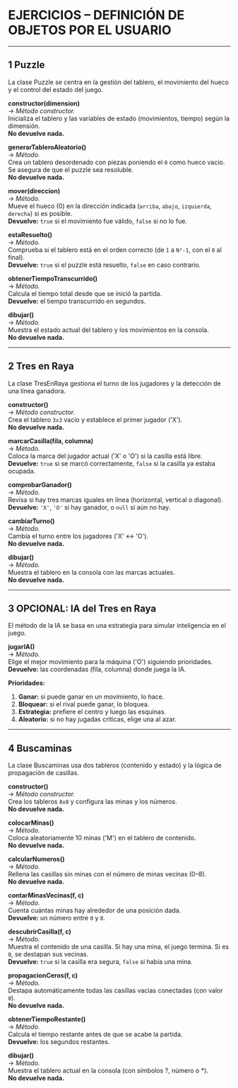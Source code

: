# EJERCICIOS – DEFINICIÓN DE OBJETOS POR EL USUARIO

---

## 1 Puzzle

La clase Puzzle se centra en la gestión del tablero, el movimiento del hueco y el control del estado del juego.

**constructor(dimension)**  
-> *Método constructor.*  
Inicializa el tablero y las variables de estado (movimientos, tiempo) según la dimensión.  
**No devuelve nada.**

**generarTableroAleatorio()**  
-> *Método.*  
Crea un tablero desordenado con piezas poniendo el `0` como hueco vacío. Se asegura de que el puzzle sea resoluble.  
**No devuelve nada.**

**mover(direccion)**  
-> *Método.*  
Mueve el hueco (0) en la dirección indicada (`arriba`, `abajo`, `izquierda`, `derecha`) si es posible.  
**Devuelve:** `true` si el movimiento fue válido, `false` si no lo fue.

**estaResuelto()**  
-> *Método.*  
Comprueba si el tablero está en el orden correcto (de `1` a `N²-1`, con el `0` al final).  
**Devuelve:** `true` si el puzzle está resuelto, `false` en caso contrario.

**obtenerTiempoTranscurrido()**  
-> *Método.*  
Calcula el tiempo total desde que se inició la partida.  
**Devuelve:** el tiempo transcurrido en segundos.

**dibujar()**  
-> *Método.*  
Muestra el estado actual del tablero y los movimientos en la consola.  
**No devuelve nada.**

---

## 2 Tres en Raya

La clase TresEnRaya gestiona el turno de los jugadores y la detección de una línea ganadora.

**constructor()**  
-> *Método constructor.*  
Crea el tablero `3x3` vacío y establece el primer jugador ('X').  
**No devuelve nada.**

**marcarCasilla(fila, columna)**  
-> *Método.*  
Coloca la marca del jugador actual ('X' o 'O') si la casilla está libre.  
**Devuelve:** `true` si se marcó correctamente, `false` si la casilla ya estaba ocupada.

**comprobarGanador()**  
-> *Método.*  
Revisa si hay tres marcas iguales en línea (horizontal, vertical o diagonal).  
**Devuelve:** `'X'`, `'O'` si hay ganador, o `null` si aún no hay.

**cambiarTurno()**  
-> *Método.*  
Cambia el turno entre los jugadores ('X' ↔ 'O').  
**No devuelve nada.**

**dibujar()**  
-> *Método.*  
Muestra el tablero en la consola con las marcas actuales.  
**No devuelve nada.**

---

## 3 OPCIONAL: IA del Tres en Raya

El método de la IA se basa en una estrategia para simular inteligencia en el juego.

**jugarIA()**  
-> *Método.*  
Elige el mejor movimiento para la máquina ('O') siguiendo prioridades.  
**Devuelve:** las coordenadas (fila, columna) donde juega la IA.

**Prioridades:**
1. **Ganar:** si puede ganar en un movimiento, lo hace.  
2. **Bloquear:** si el rival puede ganar, lo bloquea.  
3. **Estrategia:** prefiere el centro y luego las esquinas.  
4. **Aleatorio:** si no hay jugadas críticas, elige una al azar.

---

## 4 Buscaminas

La clase Buscaminas usa dos tableros (contenido y estado) y la lógica de propagación de casillas.

**constructor()**  
-> *Método constructor.*  
Crea los tableros `8x8` y configura las minas y los números.  
**No devuelve nada.**

**colocarMinas()**  
-> *Método.*  
Coloca aleatoriamente 10 minas ('M') en el tablero de contenido.  
**No devuelve nada.**

**calcularNumeros()**  
-> *Método.*  
Rellena las casillas sin minas con el número de minas vecinas (0–8).  
**No devuelve nada.**

**contarMinasVecinas(f, c)**  
-> *Método.*  
Cuenta cuántas minas hay alrededor de una posición dada.  
**Devuelve:** un número entre `0` y `8`.

**descubrirCasilla(f, c)**  
-> *Método.*  
Muestra el contenido de una casilla. Si hay una mina, el juego termina. Si es `0`, se destapan sus vecinas.  
**Devuelve:** `true` si la casilla era segura, `false` si había una mina.

**propagacionCeros(f, c)**  
-> *Método.*  
Destapa automáticamente todas las casillas vacías conectadas (con valor `0`).  
**No devuelve nada.**

**obtenerTiempoRestante()**  
-> *Método.*  
Calcula el tiempo restante antes de que se acabe la partida.  
**Devuelve:** los segundos restantes.

**dibujar()**  
-> *Método.*  
Muestra el tablero actual en la consola (con símbolos ?, número o *).  
**No devuelve nada.**
